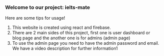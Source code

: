### Welcome to our project: ielts-mate
Here are some tips for usage!
1. This website is created using react and firebase.
2. There are 2 main sides of this project, first one is user dashboard or blog page and the another one is for admins (admin page)
3. To use the admin page you need to have the admin password and email.
We have a video description for further information1
